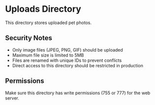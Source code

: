 # Uploads Directory

This directory stores uploaded pet photos.

## Security Notes
- Only image files (JPEG, PNG, GIF) should be uploaded
- Maximum file size is limited to 5MB
- Files are renamed with unique IDs to prevent conflicts
- Direct access to this directory should be restricted in production

## Permissions
Make sure this directory has write permissions (755 or 777) for the web server.
